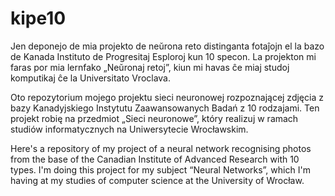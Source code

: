 # kipe10
Jen deponejo de mia projekto de neŭrona reto distinganta fotaĵojn el la bazo de Kanada Instituto de Progresitaj Esploroj kun 10 specon. La projekton mi faras por mia lernfako „Neŭronaj retoj”, kiun mi havas ĉe miaj studoj komputikaj ĉe la Universitato Vroclava.

Oto repozytorium mojego projektu sieci neuronowej rozpoznającej zdjęcia z bazy Kanadyjskiego Instytutu Zaawansowanych Badań z 10 rodzajami. Ten projekt robię na przedmiot „Sieci neuronowe”, który realizuj w ramach studiów informatycznych na Uniwersytecie Wrocławskim.

Here's a repository of my project of a neural network recognising photos from the base of the Canadian Institute of Advanced Research with 10 types. I'm doing this project for my subject “Neural Networks”, which I'm having at my studies of computer science at the University of Wrocław.
